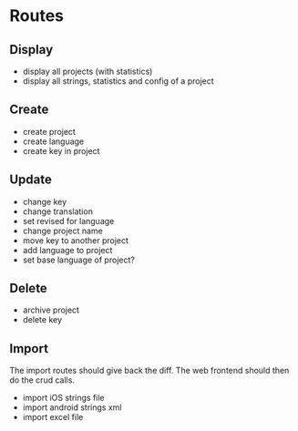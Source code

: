 # Routes

## Display

* display all projects (with statistics)
* display all strings, statistics and config of a project

## Create

* create project
* create language
* create key in project

## Update

* change key 
* change translation
* set revised for language
* change project name
* move key to another project
* add language to project
* set base language of project?

## Delete

* archive project
* delete key

## Import

The import routes should give back the diff. The web frontend should then do the crud calls.

* import iOS strings file
* import android strings xml
* import excel file
